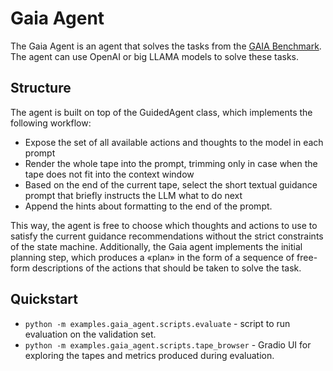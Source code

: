 # Gaia Agent
The Gaia Agent is an agent that solves the tasks from the [GAIA Benchmark](https://huggingface.co/spaces/gaia-benchmark/leaderboard).
The agent can use OpenAI or big LLAMA models to solve these tasks.

## Structure
The agent is built on top of the GuidedAgent class, which implements the following workflow:
- Expose the set of all available actions and thoughts to the model in each prompt
- Render the whole tape into the prompt, trimming only in case when the tape does not fit into the context window
- Based on the end of the current tape, select the short textual guidance prompt that briefly instructs the LLM what to do next
- Append the hints about formatting to the end of the prompt.

This way, the agent is free to choose which thoughts and actions to use to satisfy the current guidance recommendations without the strict constraints of the state machine.
Additionally, the Gaia agent implements the initial planning step, which produces a «plan» in the form of a sequence of free-form descriptions of the actions that should be taken to solve the task.

## Quickstart
- `python -m examples.gaia_agent.scripts.evaluate` - script to run evaluation on the validation set.
- `python -m examples.gaia_agent.scripts.tape_browser` - Gradio UI for exploring the tapes and metrics produced during evaluation. 
